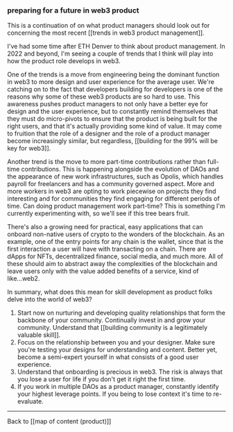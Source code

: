 ### preparing for a future in web3 product

This is a continuation of on what product managers should look out for concerning the most recent [[trends in web3 product management]].

I've had some time after ETH Denver to think about product management. In 2022 and beyond, I'm seeing a couple of trends that I think will play into how the product role develops in web3. 

One of the trends is a move from engineering being the dominant function in web3 to more design and user experience for the average user. We're catching on to the fact that developers building for developers is one of the reasons why some of these web3 products are so hard to use. This awareness pushes product managers to not only have a better eye for design and the user experience, but to constantly remind themselves that they must do micro-pivots to ensure that the product is being built for the right users, and that it's actually providing some kind of value. It may come to fruition that the role of a designer and the role of a product manager become increasingly similar, but regardless, [[building for the 99% will be key for web3]].

Another trend is the move to more part-time contributions rather than full-time contributions. This is happening alongside the evolution of DAOs and the appearance of new work infrastructures, such as Opolis, which handles payroll for freelancers and has a community governed aspect. More and more workers in web3 are opting to work piecewise on projects they find interesting and for communities they find engaging for different periods of time. Can doing product management work part-time? This is something I'm currently experimenting with, so we'll see if this tree bears fruit.

There's also a growing need for practical, easy applications that can onboard non-native users of crypto to the wonders of the blockchain. As an example, one of the entry points for any chain is the wallet, since that is the first interaction a user will have with transacting on a chain. There are dApps for NFTs, decentralized finance, social media, and much more. All of these should aim to abstract away the complexities of the blockchain and leave users only with the value added benefits of a service, kind of like...web2.

In summary, what does this mean for skill development as product folks delve into the world of web3?

1. Start now on nurturing and developing quality relationships that form the backbone of your community. Continually invest in and grow your community. Understand that [[building community is a legitimately valuable skill]].
2. Focus on the relationship between you and your designer. Make sure you're testing your designs for understanding and content. Better yet, become a semi-expert yourself in what consists of a good user experience.
3. Understand that onboarding is precious in web3. The risk is always that you lose a user for life if you don't get it right the first time.
4. If you work in multiple DAOs as a product manager, constantly identify your highest leverage points. If you being to lose context it's time to re-evaluate. 

---

Back to [[map of content (product)]]